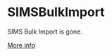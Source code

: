 # SIMSBulkImport

SIMS Bulk Import is gone. 

[More info](https://matt40k.uk/2016/10/where-has-sims-bulk-import-gone/)
